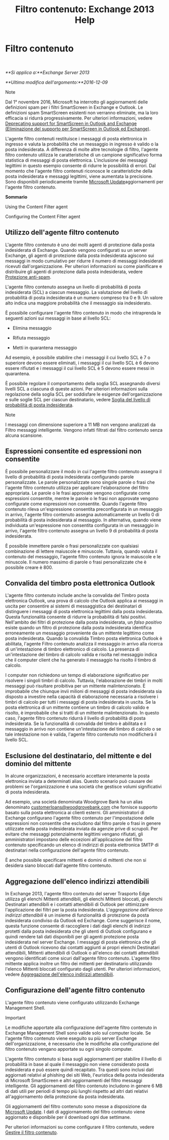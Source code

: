﻿---
title: 'Filtro contenuto: Exchange 2013 Help'
TOCTitle: Filtro contenuto
ms:assetid: d660ffbf-de05-46c2-940b-5200eca94e0a
ms:mtpsurl: https://technet.microsoft.com/it-it/library/Bb124739(v=EXCHG.150)
ms:contentKeyID: 50481781
ms.date: 05/22/2018
mtps_version: v=EXCHG.150
ms.translationtype: MT
---

# Filtro contenuto

 

_**Si applica a:**Exchange Server 2013_

_**Ultima modifica dell'argomento:**2016-12-09_


> [!NOTE]
> Dal 1° novembre 2016, Microsoft ha interrotto gli aggiornamenti delle definizioni spam per i filtri SmartScreen in Exchange e Outlook. Le definizioni spam SmartScreen esistenti non verranno eliminate, ma la loro efficacia si ridurrà progressivamente. Per ulteriori informazioni, vedere <A href="https://go.microsoft.com/fwlink/p/?linkid=835894">Deprecating support for SmartScreen in Outlook and Exchange (Eliminazione del supporto per SmartScreen in Outlook ed Exchange)</A>.



L'agente filtro contenuti restituisce i messaggi di posta elettronica in ingresso e valuta la probabilità che un messaggio in ingresso è valido o la posta indesiderata. A differenza di molte altre tecnologie di filtro, l'agente filtro contenuto utilizza le caratteristiche di un campione significativo forma statistica di messaggi di posta elettronica. L'inclusione dei messaggi legittimi in questo esempio consente di ridurre le possibilità di errori. Dal momento che l'agente filtro contenuti riconosce le caratteristiche della posta indesiderata e messaggi legittimi, viene aumentata la precisione. Sono disponibili periodicamente tramite [Microsoft Update](https://go.microsoft.com/fwlink/p/?linkid=54836)aggiornamenti per l'agente filtro contenuto.

**Sommario**

Using the Content Filter agent

Configuring the Content Filter agent

## Utilizzo dell'agente filtro contenuto

L'agente filtro contenuto è uno dei molti agenti di protezione dalla posta indesiderata di Exchange. Quando vengono configurati su un server Exchange, gli agenti di protezione dalla posta indesiderata agiscono sui messaggi in modo cumulativo per ridurre il numero di messaggi indesiderati ricevuti dall'organizzazione. Per ulteriori informazioni su come pianificare e distribuire gli agenti di protezione dalla posta indesiderata, vedere [Protezione anti-spam](anti-spam-protection-exchange-2013-help.md).

L'agente filtro contenuto assegna un livello di probabilità di posta indesiderata (SCL) a ciascun messaggio. La valutazione del livello di probabilità di posta indesiderata è un numero compreso tra 0 e 9. Un valore alto indica una maggiore probabilità che il messaggio sia indesiderato.

È possibile configurare l'agente filtro contenuto in modo che intraprenda le seguenti azioni sui messaggi in base al livello SCL:

  - Elimina messaggio

  - Rifiuta messaggio

  - Metti in quarantena messaggio

Ad esempio, è possibile stabilire che i messaggi il cui livello SCL è 7 o superiore devono essere eliminati, i messaggi il cui livello SCL è 6 devono essere rifiutati e i messaggi il cui livello SCL è 5 devono essere messi in quarantena.

È possibile regolare il comportamento della soglia SCL assegnando diversi livelli SCL a ciascuna di queste azioni. Per ulteriori informazioni sulla regolazione della soglia SCL per soddisfare le esigenze dell'organizzazione e sulle soglie SCL per ciascun destinatario, vedere [Soglia del livello di probabilità di posta indesiderata](spam-confidence-level-threshold-exchange-2013-help.md).


> [!NOTE]
> I messaggi con dimensione superiore a 11 MB non vengono analizzati da Filtro messaggi intelligente. Vengono infatti filtrati dal filtro contenuto senza alcuna scansione.



## Espressioni consentite ed espressioni non consentite

È possibile personalizzare il modo in cui l'agente filtro contenuto assegna il livello di probabilità di posta indesiderata configurando parole personalizzate. Le parole personalizzate sono singole parole o frasi che l'agente filtro contenuto utilizza per applicare l'elaborazione del filtro appropriata. Le parole o le frasi approvate vengono configurate come espressioni consentite, mentre le parole o le frasi non approvate vengono configurate come espressioni non consentite. Quando l'agente filtro contenuto rileva un'espressione consentita preconfigurata in un messaggio in arrivo, l'agente filtro contenuto assegna automaticamente un livello 0 di probabilità di posta indesiderata al messaggio. In alternativa, quando viene individuata un'espressione non consentita configurata in un messaggio in arrivo, l'agente filtro contenuto assegna un livello 9 di probabilità di posta indesiderata.

È possibile immettere parole o frasi personalizzate con qualsiasi combinazione di lettere maiuscole e minuscole. Tuttavia, quando valuta il contenuto del messaggio, l'agente filtro contenuto ignora le maiuscole e le minuscole. Il numero massimo di parole o frasi personalizzate che è possibile creare è 800.

## Convalida del timbro posta elettronica Outlook

L'agente filtro contenuto include anche la convalida del Timbro posta elettronica Outlook, una prova di calcolo che Outlook applica ai messaggi in uscita per consentire ai sistemi di messaggistica dei destinatari di distinguere i messaggi di posta elettronica legittimi dalla posta indesiderata. Questa funzionalità consente di ridurre la probabilità di falsi positivi. Nell'ambito dei filtri di protezione dalla posta indesiderata, un *falso positivo* esiste quando un filtro di protezione dalla posta indesiderata identifica erroneamente un messaggio proveniente da un mittente legittimo come posta indesiderata. Quando la convalida Timbro posta elettronica Outlook è abilitata, l'agente Filtro contenuto analizza il messaggio in arrivo alla ricerca di un'intestazione di timbro elettronico di calcolo. La presenza di un'intestazione del timbro di calcolo valida e risolta nel messaggio indica che il computer client che ha generato il messaggio ha risolto il timbro di calcolo.

I computer non richiedono un tempo di elaborazione significativo per risolvere i singoli timbri di calcolo. Tuttavia, l'elaborazione dei timbri in molti messaggi può risultare proibitiva per un mittente malintenzionato. È improbabile che chiunque invii milioni di messaggi di posta indesiderata sia disposto a investire nella capacità di elaborazione necessaria a risolvere i timbri di calcolo per tutti i messaggi di posta indesiderata in uscita. Se la posta elettronica di un mittente contiene un timbro di calcolo valido e risolto, è improbabile che si tratti di un mittente malintenzionato. In questo caso, l'agente filtro contenuto ridurrà il livello di probabilità di posta indesiderata. Se la funzionalità di convalida del timbro è abilitata e il messaggio in arrivo non contiene un'intestazione del timbro di calcolo o se tale intestazione non è valida, l'agente filtro contenuto non modificherà il livello SCL.

## Esclusione del destinatario, del mittente e del dominio del mittente

In alcune organizzazioni, è necessario accettare interamente la posta elettronica inviata a determinati alias. Questo scenario può causare dei problemi se l'organizzazione è una società che gestisce volumi significativi di posta indesiderata.

Ad esempio, una società denominata Woodgrove Bank ha un alias denominato customerloans@woodgrovebank.com che fornisce supporto basato sulla posta elettronica ai clienti esterni. Gli amministratori di Exchange configurano l'agente filtro contenuto per l'impostazione delle espressioni non consentite che escludono dal filtro parole o frasi in genere utilizzate nella posta indesiderata inviata da agenzie prive di scrupoli. Per evitare che messaggi potenzialmente legittimi vengano rifiutati, gli amministratori impostano delle eccezioni all'applicazione del filtro contenuto specificando un elenco di indirizzi di posta elettronica SMTP di destinatari nella configurazione dell'agente filtro contenuto.

È anche possibile specificare mittenti e domini di mittenti che non si desidera siano bloccati dall'agente filtro contenuto.

## Aggregazione dell'elenco indirizzi attendibili

In Exchange 2013, l'agente filtro contenuto del server Trasporto Edge utilizza gli elenchi Mittenti attendibili, gli elenchi Mittenti bloccati, gli elenchi Destinatari attendibili e i contatti attendibili di Outlook per ottimizzare l'applicazione dei filtri per la posta indesiderata. L'*aggregazione dell'elenco indirizzi attendibili* è un insieme di funzionalità di protezione da posta indesiderata condiviso da Outlook ed Exchange. Come suggerisce il nome, questa funzione consente di raccogliere i dati dagli elenchi di indirizzi protetti dalla posta indesiderata che gli utenti di Outlook configurano e quindi rendere tali dati disponibili per gli agenti protezione posta indesiderata nel server Exchange. I messaggi di posta elettronica che gli utenti di Outlook ricevono dai contatti aggiunti ai propri elenchi Destinatari attendibili, Mittenti attendibili di Outlook o all'elenco dei contatti attendibili vengono identificati come sicuri dall'agente filtro contenuto. L'agente filtro mittente applica inoltre un filtro dei mittenti per destinatario utilizzando l'elenco Mittenti bloccati configurato dagli utenti. Per ulteriori informazioni, vedere [Aggregazione dell'elenco indirizzi attendibili](safelist-aggregation-exchange-2013-help.md).

## Configurazione dell'agente filtro contenuto

L'agente filtro contenuto viene configurato utilizzando Exchange Management Shell.


> [!IMPORTANT]
> Le modifiche apportate alla configurazione dell'agente filtro contenuto in Exchange Management Shell sono valide solo sul computer locale. Se l'agente filtro contenuto viene eseguito su più server Exchange dell'organizzazione, è necessario che le modifiche alla configurazione del filtro contenuto vengano apportate su ogni singolo computer.



L'agente filtro contenuto si basa sugli aggiornamenti per stabilire il livello di probabilità in base al quale il messaggio non viene considerato posta indesiderata e può essere quindi recapitato. Tra questi sono inclusi dati aggiornati relativi al phishing dei siti Web, l'euristica della posta indesiderata di Microsoft SmartScreen e altri aggiornamenti del filtro messaggi intelligente. Gli aggiornamenti del filtro contenuto includono in genere 6 MB di dati utili per periodi di tempo più lunghi rispetto ad altri dati relativi all'aggiornamento della protezione da posta indesiderata.

Gli aggiornamenti del filtro contenuto sono messe a disposizione da [Microsoft Update](https://go.microsoft.com/fwlink/p/?linkid=54836). I dati di aggiornamento del filtro contenuto viene aggiornato e disponibile per il download ogni due settimane.

Per ulteriori informazioni su come configurare il filtro contenuto, vedere [Gestire il filtro contenuto](manage-content-filtering-exchange-2013-help.md).

